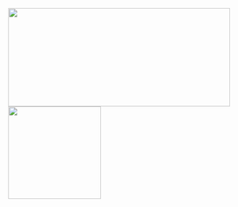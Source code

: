 <a href="https://github.com/anuraghazra/github-readme-stats">
  <img height=200 width=450 align="center" src="https://github-readme-stats.vercel.app/api?username=M3ndezz&show_icons=true&theme=midnight-purple" />
</a>
<a href="https://github.com/anuraghazra/convoychat">
  <img height=188 align="center" src="https://github-readme-stats.vercel.app/api/top-langs?username=M3ndezz&layout=donut&langs_count=8&card_width=320&theme=midnight-purple" />
</a>
